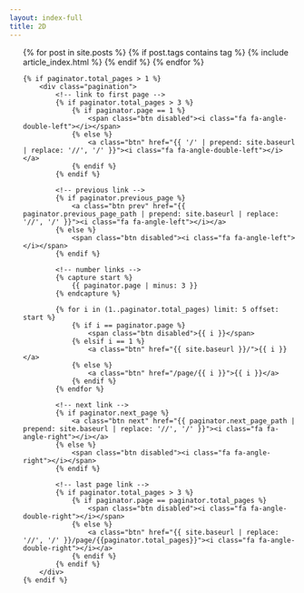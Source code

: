 ```yaml
---
layout: index-full
title: 2D
---
```

 <ul class="articles">
	{% for post in site.posts %}
		{% if post.tags contains tag %}
			{% include article_index.html %}
		{% endif %}
	{% endfor %}

	{% if paginator.total_pages > 1 %}
		<div class="pagination">
			<!-- link to first page -->
			{% if paginator.total_pages > 3 %}
				{% if paginator.page == 1 %}
					<span class="btn disabled"><i class="fa fa-angle-double-left"></i></span>
				{% else %}
					<a class="btn" href="{{ '/' | prepend: site.baseurl | replace: '//', '/' }}"><i class="fa fa-angle-double-left"></i></a>
				{% endif %}
			{% endif %}

			<!-- previous link -->
			{% if paginator.previous_page %}
				<a class="btn prev" href="{{ paginator.previous_page_path | prepend: site.baseurl | replace: '//', '/' }}"><i class="fa fa-angle-left"></i></a>
			{% else %}
				<span class="btn disabled"><i class="fa fa-angle-left"></i></span>
			{% endif %}

			<!-- number links -->
			{% capture start %}
				{{ paginator.page | minus: 3 }}
			{% endcapture %}

			{% for i in (1..paginator.total_pages) limit: 5 offset: start %}
				{% if i == paginator.page %}
					<span class="btn disabled">{{ i }}</span>
				{% elsif i == 1 %}
					<a class="btn" href="{{ site.baseurl }}/">{{ i }}</a>
				{% else %}
					<a class="btn" href="/page/{{ i }}">{{ i }}</a>
				{% endif %}
			{% endfor %}

			<!-- next link -->
			{% if paginator.next_page %}
				<a class="btn next" href="{{ paginator.next_page_path | prepend: site.baseurl | replace: '//', '/' }}"><i class="fa fa-angle-right"></i></a>
			{% else %}
				<span class="btn disabled"><i class="fa fa-angle-right"></i></span>
			{% endif %}

			<!-- last page link -->
			{% if paginator.total_pages > 3 %}
				{% if paginator.page == paginator.total_pages %}
					<span class="btn disabled"><i class="fa fa-angle-double-right"></i></span>
				{% else %}
					<a class="btn" href="{{ site.baseurl | replace: '//', '/' }}/page/{{paginator.total_pages}}"><i class="fa fa-angle-double-right"></i></a>
				{% endif %}
			{% endif %}
		</div>
	{% endif %}
</ul>